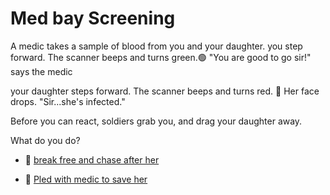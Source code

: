# Med bay Screening

A medic takes a sample of blood from you and your daughter.
you step forward.
The scanner beeps and turns green.🟢
"You are good to go sir!" says the medic

your daughter steps forward.
The scanner beeps and turns red. 🔴
Her face drops. "Sir...she's infected."

Before you can react, soldiers grab you, and drag your daughter away.

What do you do?

- 👟 [break free and chase after her](./scene9A.md)

- 🙏 [Pled with medic to save her](./scene9B.md)
